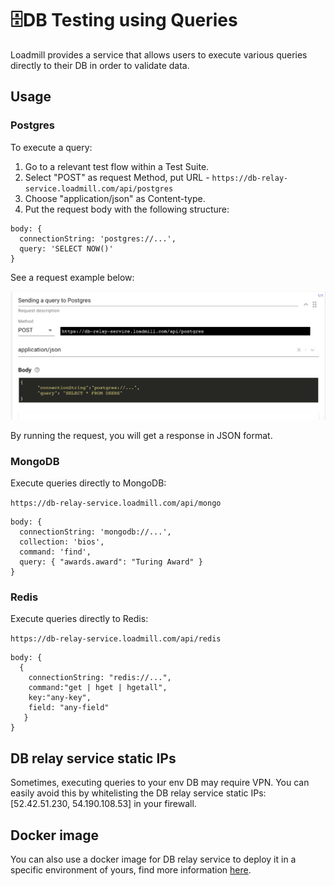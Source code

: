 # 🗄DB Testing using Queries

Loadmill provides a service that allows users to execute various queries directly to their DB in order to validate data.

## Usage

### Postgres

To execute a query:

1. Go to a relevant test flow within a Test Suite.
2. Select "POST" as request Method, put URL - `https://db-relay-service.loadmill.com/api/postgres`
3. Choose "application/json" as Content-type.
4. Put the request body with the following structure:

```text
body: {
  connectionString: 'postgres://...',
  query: 'SELECT NOW()'
}
```

See a request example below:

![](../.gitbook/assets/screen-shot-2021-02-25-at-16.17.02.png)

By running the request, you will get a response in JSON format. 

### MongoDB

Execute queries directly to MongoDB:

`https://db-relay-service.loadmill.com/api/mongo`

```text
body: {
  connectionString: 'mongodb://...',
  collection: 'bios',
  command: 'find',
  query: { "awards.award": "Turing Award" }
}
```

### Redis

Execute queries directly to Redis:

`https://db-relay-service.loadmill.com/api/redis`

```text
body: {
  {
    connectionString: "redis://...", 
    command:"get | hget | hgetall",
    key:"any-key",
    field: "any-field"
   }
}
```

## DB relay service static IPs

Sometimes, executing queries to your env DB may require VPN. You can easily avoid this by whitelisting the DB relay service static IPs: \[52.42.51.230, 54.190.108.53\] in your firewall.

## Docker image

You can also use a docker image for DB relay service to deploy it in a specific environment of yours, find more information [here](https://hub.docker.com/r/loadmill/db-relay-service).

